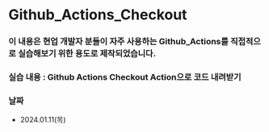 # Github_Actions_Checkout

### 이 내용은 현업 개발자 분들이 자주 사용하는 Github_Actions를 직접적으로 실습해보기 위한 용도로 제작되었습니다.

### 실습 내용 : Github Actions Checkout Action으로 코드 내려받기

### 날짜
- 2024.01.11(목)
